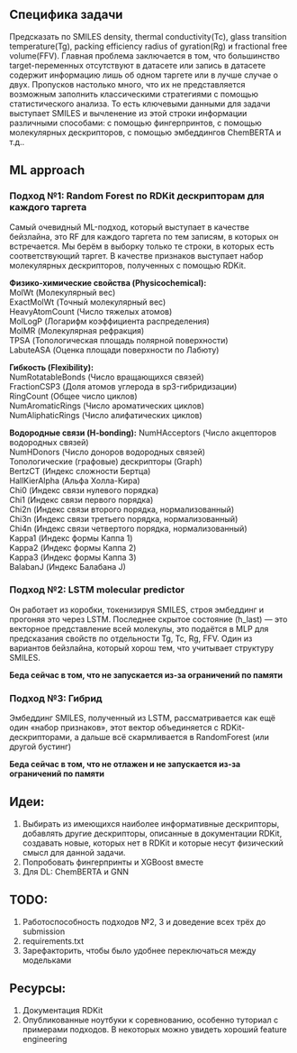 ## Специфика задачи
Предсказать по SMILES density, thermal conductivity(Tc), glass transition temperature(Tg), packing efficiency radius of gyration(Rg) и fractional free volume(FFV).
Главная проблема заключается в том, что большинство target-переменных отсутствуют в датасете или запись в датасете содержит информацию лишь об одном таргете или в лучше случае о двух.
Пропусков настолько много, что их не представляется возможным заполнить классическими стратегиями с помощью статистического анализа.
То есть ключевыми данными для задачи выступает SMILES и вычленение из этой строки информации различными способами: с помощью фингерпринтов, с помощью молекулярных дескрипторов, с помощью эмбеддингов ChemBERTA и т.д..

## ML approach
### Подход №1: Random Forest по RDKit дескрипторам для каждого таргета
Самый очевидный ML-подход, который выступает в качестве бейзлайна, это RF для каждого таргета по тем записям, в которых он встречается. Мы берём в выборку только те строки, в которых есть соответствующий таргет.
В качестве признаков выступает набор молекулярных дескрипторов, полученных с помощью RDKit.

**Физико-химические свойства (Physicochemical):**  
MolWt (Молекулярный вес)  
ExactMolWt (Точный молекулярный вес)  
HeavyAtomCount (Число тяжелых атомов)  
MolLogP (Логарифм коэффициента распределения)  
MolMR (Молекулярная рефракция)  
TPSA (Топологическая площадь полярной поверхности)  
LabuteASA (Оценка площади поверхности по Лабюту)  
  
**Гибкость (Flexibility):**  
NumRotatableBonds (Число вращающихся связей)    
FractionCSP3 (Доля атомов углерода в sp3-гибридизации)   
RingCount (Общее число циклов)  
NumAromaticRings (Число ароматических циклов)    
NumAliphaticRings (Число алифатических циклов)  

**Водородные связи (H-bonding):**
NumHAcceptors (Число акцепторов водородных связей)  
NumHDonors (Число доноров водородных связей)  
Топологические (графовые) дескрипторы (Graph)  
BertzCT (Индекс сложности Бертца)  
HallKierAlpha (Альфа Холла-Кира)  
Chi0 (Индекс связи нулевого порядка)  
Chi1 (Индекс связи первого порядка)  
Chi2n (Индекс связи второго порядка, нормализованный)  
Chi3n (Индекс связи третьего порядка, нормализованный)  
Chi4n (Индекс связи четвертого порядка, нормализованный)  
Kappa1 (Индекс формы Каппа 1)  
Kappa2 (Индекс формы Каппа 2)  
Kappa3 (Индекс формы Каппа 3)  
BalabanJ (Индекс Балабана J)  

### Подход №2: LSTM molecular predictor 
Он работает из коробки, токенизируя SMILES, строя эмбеддинг и прогоняя это через LSTM. Последнее скрытое состояние (h_last) — это векторное представление всей молекулы, это подаётся в MLP для предсказания свойств
по отдельности Tg, Tc, Rg, FFV. 
Один из вариантов бейзлайна, который хорош тем, что учитывает структуру SMILES.

**Беда сейчас в том, что не запускается из-за ограничений по памяти**

### Подход №3: Гибрид
Эмбеддинг SMILES, полученный из LSTM, рассматривается как ещё один «набор признаков», этот вектор объединяется с RDKit-дескрипторами, а дальше всё скармливается в RandomForest (или другой бустинг)

**Беда сейчас в том, что не отлажен и не запускается из-за ограничений по памяти**

## Идеи:
1. Выбирать из имеющихся наиболее информативные дескрипторы, добавлять другие дескрипторы, описанные в документации RDKit, создавать новые, которых нет в RDKit и которые несут физический смысл для данной задачи.
2. Попробовать фингерпринты и XGBoost вместе
3. Для DL: ChemBERTA и GNN

## TODO:
1. Работоспособность подходов №2, 3 и доведение всех трёх до submission
2. requirements.txt
3. Зарефакторить, чтобы было удобнее переключаться между модельками

## Ресурсы:
1. Документация RDKit
2. Опубликованные ноутбуки к соревнованию, особенно туториал с примерами подходов. В некоторых можно увидеть хороший feature engineering
